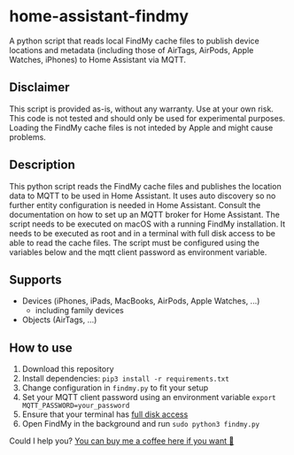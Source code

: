 # home-assistant-findmy
A python script that reads local FindMy cache files to publish device locations and metadata (including those of AirTags, AirPods, Apple Watches, iPhones) to Home Assistant via MQTT.

## Disclaimer

This script is provided as-is, without any warranty. Use at your own risk.
This code is not tested and should only be used for experimental purposes.
Loading the FindMy cache files is not inteded by Apple and might cause problems.

## Description

This python script reads the FindMy cache files and publishes the location 
data to MQTT to be used in Home Assistant. It uses auto discovery so no 
further entity configuration is needed in Home Assistant. Consult the 
documentation on how to set up an MQTT broker for Home Assistant. The script
needs to be executed on macOS with a running FindMy installation. It needs
to be executed as root and in a terminal with full disk access to be able 
to read the cache files. The script must be configured using the variables
below and the mqtt client password as environment variable.

## Supports
- Devices (iPhones, iPads, MacBooks, AirPods, Apple Watches, ...)
    - including family devices
- Objects (AirTags, ...)

## How to use

1. Download this repository
2. Install dependencies: `pip3 install -r requirements.txt`
3. Change configuration in `findmy.py` to fit your setup
4. Set your MQTT client password using an environment variable `export MQTT_PASSWORD=your_password`
5. Ensure that your terminal has [full disk access](https://support.apple.com/de-de/guide/security/secddd1d86a6/web)
6. Open FindMy in the background and run `sudo python3 findmy.py`

Could I help you? [You can buy me a coffee here if you want 🙏](https://buymeacoffee.com/muehlt)
